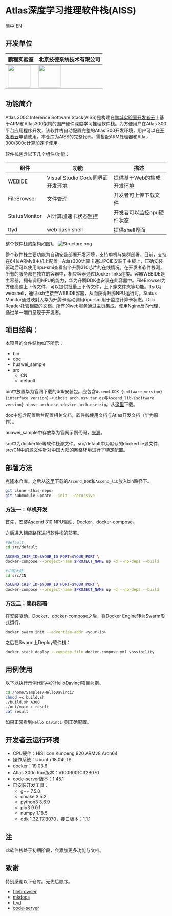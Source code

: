# Atlas深度学习推理软件栈(AISS)

简中|[EN](Readme.md)

## 开发单位

| 鹏程实验室  |  北京技德系统技术有限公司 |
|---|---|
|<img src="https://dw.pcl.ac.cn/eco-mall/favicon.ico" width="70" height="70" />|  <img src="https://i.loli.net/2020/08/27/rG7SsjcwBMKAENW.png"  height="70" />|

## 功能简介

Atlas 300C Inference Software Stack(AISS)是构建在[鹏城实验室](http://www.pcl.ac.cn/)[开发者云](https://dw.pcl.ac.cn)上基于ARM和Atlas300架构的国产硬件深度学习推理软件栈。为方便用户在Atlas 300平台应用程序开发，该软件栈自动配置完整的Atlas 300开发环境，用户可以在[开发者云](https://dw.pcl.ac.cn/#/soft/deepLearn)申请使用。本仓库为AISS的完整代码，需搭配ARM处理器和Atlas 300/300c计算加速卡使用。

软件栈包含以下几个组件/功能：

| 组件  |  功能 | 描述 |
|---|---|---|
|WEBIDE  | Visual Studio Code同界面开发环境  | 提供基于Web的集成开发环境|
|FileBrowser|文件管理|开发者可上传下载文件 |
|StatusMonitor|AI计算加速卡状态监控|开发者可以监控npu硬件状态 |
|ttyd|web bash shell|提供shell界面 |

整个软件栈的架构如图1。
![Structure.png](https://i.loli.net/2020/08/21/yjWp1n68NQZLxhc.png)

整个软件栈主要功能为自动安装部署开发环境，支持单机与集群部署。目前，支持在64位ARMv8主机上配置。Atlas300计算卡通过PCIE安装于主板上，正确安装驱动后可以使用npu-smi查看各个升腾310芯片的在线情况。在开发者软件栈测，所有的服务都在独立的容器中，相应容器通过Docker links连接。容器WEBIDE是主容器，拥有调用NPU的能力，华为升腾DDK也安装在此容器中。FileBrowser为方便高速上下传文件，可以提供批量上下传文件，上下穿文件夹等功能。ttyd为webshell，通过ssh连接至WEBIDE容器，从而获得升腾NPU运行时。Status Monitor通过映射入华为升腾卡驱动调用npu-smi用于监控计算卡状态。Doc Reader托管相应的文档。所有的web服务通过主页集成，使用Nginx反向代理，通过单一端口呈现于开发者。

## 项目结构：

本项目的文件结构如下所示：
* bin
* doc
* huawei_sample
* src
    * CN
    * default

bin中放置华为官网下载的ddk安装包。应包含`Ascend_DDK-{software version}-{interface version}-<uihost arch.os>.tar.gz`与`Ascend_lib-{software version}-<host arch.os>-<device arch.os>.zip`。从[这里](https://support.huawei.com/enterprisesearch/ebgSearch#keyword=Ascend_DDK&lang=zh&outside=0&searchCount=1&searchType=searchAll&type=searchAll)下载。

doc中包含配置后台配置相关文档，软件栈使用文档与Atlas开发文档（华为原作）。

huawei_sample中存放华为官网示例代码，[来源](https://gitee.com/HuaweiAtlas/samples/tree/master)。

src中为dockerfile等软件栈源文件。src/default中为默认的dockerfile源文件，src/CN中的源文件针对中国大陆的网络环境进行了特定配置。

## 部署方法

克隆本仓库。之后从[这里](https://support.huawei.com/enterprisesearch/ebgSearch#keyword=Ascend_DDK&lang=zh&outside=0&searchCount=1&searchType=searchAll&type=searchAll)下载的`Ascend_DDK`和`Ascend_lib`放入bin路径下。

```bash
git clone <this-repo>
git submodule update --init --recursive
```

### 方法一：单机开发

首先，安装Ascend 310 NPU驱动、Docker、docker-compose。

<!-- 可以通过此src/check_env.sh脚本 -->

之后进入相应路径进行软件栈的部署。

```bash
#default
cd src/default

ASCEND_CHIP_ID=$YOUR_ID PORT=$YOUR_PORT \
docker-compose --project-name $PROJECT_NAME up -d --no-deps --build

#中国大陆
cd src/CN

ASCEND_CHIP_ID=$YOUR_ID PORT=$YOUR_PORT \
docker-compose --project-name $PROJECT_NAME up -d --no-deps --build
```
### 方法二：集群部署
在安装驱动、Docker、docker-compose之后，将Docker Engine转为Swarm形式运行。

```bash
docker swarm init --advertise-addr <your-ip>
```

之后在Swarm上Deploy软件栈：

```bash
docker stack deploy --compose-file docker-compose.yml vossibility
```

## 用例使用

以下以执行示例代码中的HelloDavinci项目为例。

```bash
cd /home/Samples/HelloDavinci/
chmod +x build.sh
./build.sh A300
./out/main > result
cat result
```

如果正常看到`Hello Davinci!`则正确配置。

## 开发者云运行环境

* CPU硬件：HiSilicon Kunpeng 920 ARMv8 Arch64
* 操作系统：Ubuntu 18.04LTS
* docker：19.03.6
* Atlas 300c Run版本：V100R001C32B070
* code-server版本：1.45.1
* 已安装开发工具：
    * g++ 7.5.0
    * cmake 3.5.2
    * python3 3.6.9
    * pip3 9.0.1
    * numpy 1.18.5
    * ddk 1.32.T7.B070，接口版本：1.1.1

## 注

此软件栈处于初期阶段，会添加更多功能与文档。

## 致谢

特别感谢以下仓库。无先后顺序。

* [filebrowser](https://github.com/filebrowser/filebrowser)
* [mkdocs](https://github.com/mkdocs/mkdocs)
* [ttyd](https://github.com/tsl0922/ttyd)
* [code-server](https://github.com/cdr/code-server)